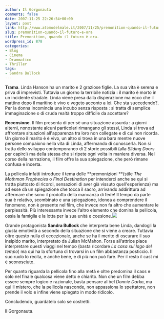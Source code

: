 ```yaml
---
author: Il Gorgonauta
comments: false
date: 2007-11-25 22:26:54+00:00
layout: post
link: http://www.atomodelmale.it/2007/11/25/premonition-quando-il-futuro-e-ora/
slug: premonition-quando-il-futuro-e-ora
title: Premonition, quando il futuro è ora.
wordpress_id: 878
categories:
- Blog
- Cinema
- Drammatico
- Thriller
tags:
- Sandra Bullock
---
```


**Trama**. Linda Hanson ha un marito e 2 graziose figlie. La sua vita è serena e priva di imprevisti. Tuttavia un giorno la terribile notizia : il marito è morto in un incidente stradale. Linda viene presa dalla disperazione ma ecco che il mattino dopo il maritino è vivo e vegeto acconto a lei. Che sta succedendo?. Per la donna incomincia una incubo senza risposta : si tratta di semplice immaginazione o di cruda realtà troppo difficile da accettare?

**Recensione**. Il film presenta di per sè una situazione assurda : a giorni alterni, nonostante alcuni particolari rimangano gli stessi, Linda si trova ad affrontare situazioni all'apparenza tra loro non collegate e di cui non ricorda. Un giorno il marito è è vivo, un altro si trova in una bara mentre nuove persone compaiono nella vita di Linda, affermando di conoscerla. Non si tratta dello sviluppo contemporaneo di 2 storie possibili (alla _Sliding Doors_ per capirci) ma della stessa che si ripete ogni volta in maniera diversa. Nel corso della narrazione, il film offre la sua spiegazione, che però rimane confusa e incerta.

<!-- more -->


La pellicola infatti introduce il tema delle **premonizioni **(stile _The Mothman Prophecies_ o _Final Destination_ per intenderci anche se qui si tratta piuttosto di ricordi, sensazioni di aver già vissuto quell'esperienza) ma ad esse dà un spiegazione che tocca il sacro, arrivando addirittura ad affermare che sono il prodotto della mancanza di fede! Il tempo da parte sua è relativo, scombinato e una spiegazione, idonea a comprendere il fenomeno, non è presente nel film, che invece non fa altro che aumentare le perplessità. Più interessante invece l'altro elemento che domina la pellicola, ossia la famiglia e la lotta per la sua unità e coesione.![](http://www.atomodelmale.it/wp-content/uploads/2008/10/premonition-032706-300x224.jpg)

Grande protagonista **Sandra Bullock** che interpreta bene Linda, dandogli la giusta emotività a secondo della situazione che si viene a creare. Tuttavia oltre questo nulla di eccezionale, anche se ha il merito di oscurare il suo insipido marito, interpretato da Julian McMahon. Forse all'attrice piace interpretare questi viaggi nel tempo (basta ricordare _La casa sul lago del tempo_) ma qui ha la sfortuna di trovarsi in un film abbastanza posticcio. Il suo ruolo lo recita, e anche bene, e di più non può fare. Per il resto il cast mi è sconosciuto.

Per quanto riguarda la pellicola fino alla metà e oltre predomina il caos e solo nel finale qualcosa viene detto e chiarito. Non che un film debba essere sempre logico e razionale, basta pensare al bel _Donnie Darko_, ma qui il mistero, che la pellicola nasconde, non appassiona lo spettatore, non prende il volo e infine viene spiegato in modo ridicolo.

Concludendo, guardatelo solo se costretti.


Il Gorgonauta. [](http://atomodelmale.forumfree.net/?t=22721264)
